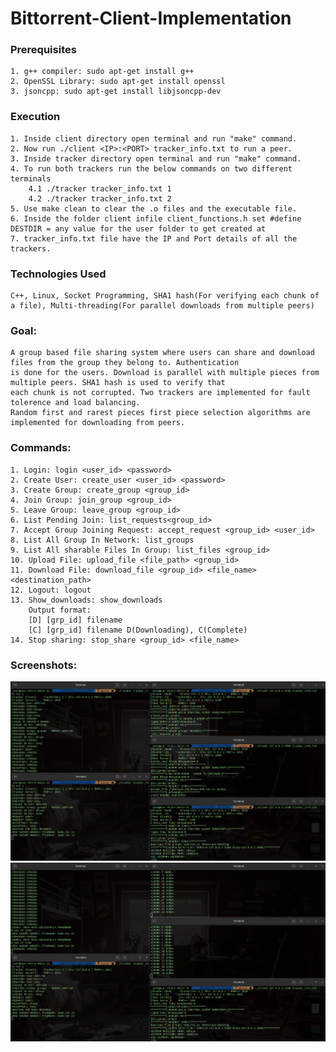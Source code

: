 # Bittorrent-Client-Implementation

### Prerequisites
	1. g++ compiler: sudo apt-get install g++
	2. OpenSSL Library: sudo apt-get install openssl
	3. jsoncpp: sudo apt-get install libjsoncpp-dev

### Execution
    1. Inside client directory open terminal and run "make" command.
    2. Now run ./client <IP>:<PORT> tracker_info.txt to run a peer.
    3. Inside tracker directory open terminal and run "make" command.
    4. To run both trackers run the below commands on two different terminals
        4.1 ./tracker tracker_info.txt 1
        4.2 ./tracker tracker_info.txt 2
    5. Use make clean to clear the .o files and the executable file.
    6. Inside the folder client infile client_functions.h set #define DESTDIR = any value for the user folder to get created at
    7. tracker_info.txt file have the IP and Port details of all the trackers.
    
### Technologies Used
    C++, Linux, Socket Programming, SHA1 hash(For verifying each chunk of a file), Multi-threading(For parallel downloads from multiple peers)

### Goal:
	A group based file sharing system where users can share and download files from the group they belong to. Authentication
	is done for the users. Download is parallel with multiple pieces from multiple peers. SHA1 hash is used to verify that 
	each chunk is not corrupted. Two trackers are implemented for fault tolerence and load balancing.
	Random first and rarest pieces first piece selection algorithms are implemented for downloading from peers.
	
### Commands:
	1. Login: login <user_id> <password>
	2. Create User: create_user <user_id> <password>
	3. Create Group: create_group <group_id>
	4. Join Group: join_group <group_id>
	5. Leave Group: leave_group <group_id>
	6. List Pending Join: list_requests<group_id>
	7. Accept Group Joining Request: accept_request <group_id> <user_id>
	8. List All Group In Network: list_groups
	9. List All sharable Files In Group: list_files <group_id>
	10. Upload File: upload_file <file_path> <group_id>
	11. Download File: download_file <group_id> <file_name> <destination_path>
	12. Logout: logout
	13. Show_downloads: show_downloads
		Output format:
		[D] [grp_id] filename
		[C] [grp_id] filename D(Downloading), C(Complete)
	14. Stop sharing: stop_share <group_id> <file_name>
### Screenshots:
![](images/sc1.png)
![](images/sc2.png)

